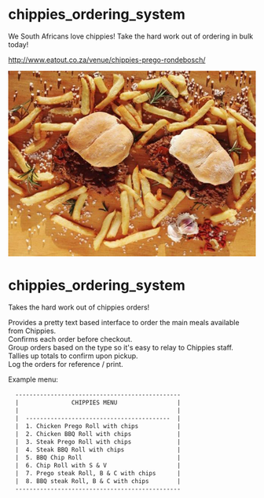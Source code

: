 # chippies_ordering_system
We South Africans love chippies! Take the hard work out of ordering in bulk today!

http://www.eatout.co.za/venue/chippies-prego-rondebosch/

![yummy!](img/Prego-Steak-Roll-Chippies-featured-image.jpg)

# chippies_ordering_system
Takes the hard work out of chippies orders!

Provides a pretty text based interface to order the main meals available from Chippies. <br>
Confirms each order before checkout. <br>
Group orders based on the type so it's easy to relay to Chippies staff. <br>
Tallies up totals to confirm upon pickup. <br>
Log the orders for reference / print. <br>

Example menu:
```
  -----------------------------------------------
  |               CHIPPIES MENU                 |
  |                                             |
  |  -----------------------------------------  |
  |  1. Chicken Prego Roll with chips           |
  |  2. Chicken BBQ Roll with chips             |
  |  3. Steak Prego Roll with chips             |
  |  4. Steak BBQ Roll with chips               |
  |  5. BBQ Chip Roll                           |
  |  6. Chip Roll with S & V                    |
  |  7. Prego steak Roll, B & C with chips      |
  |  8. BBQ steak Roll, B & C with chips        |
  -----------------------------------------------
  
```


